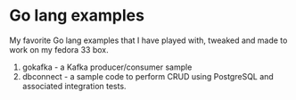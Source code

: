 # Go lang examples 
My favorite Go lang examples that I have played with, tweaked and made to work on my fedora 33 box.
1. gokafka - a Kafka producer/consumer sample
2. dbconnect - a sample code to perform CRUD using PostgreSQL and associated integration tests.

